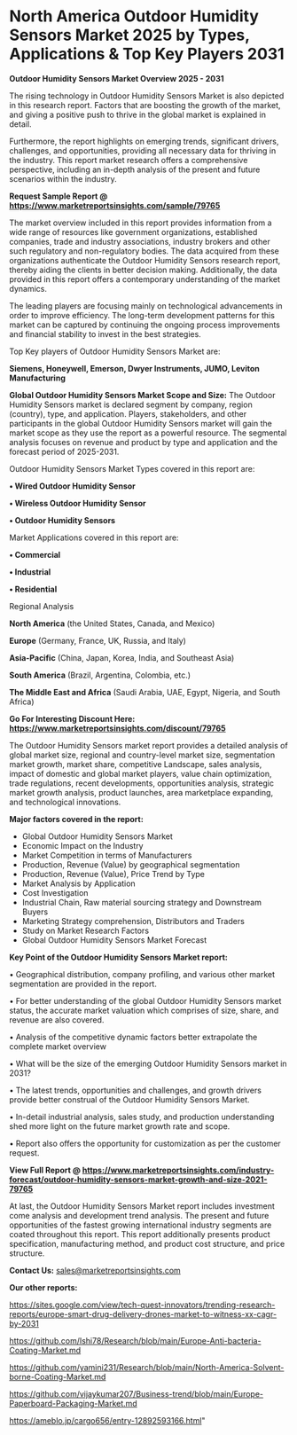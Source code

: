 # North America Outdoor Humidity Sensors Market 2025 by Types, Applications & Top Key Players 2031

<Strong> Outdoor Humidity Sensors Market Overview 2025 - 2031</strong>

The rising technology in Outdoor Humidity Sensors Market is also depicted in this research report. Factors that are boosting the growth of the market, and giving a positive push to thrive in the global market is explained in detail.

Furthermore, the report highlights on emerging trends, significant drivers, challenges, and opportunities, providing all necessary data for thriving in the industry. This report market research offers a comprehensive perspective, including an in-depth analysis of the present and future scenarios within the industry.

<strong>Request Sample Report @ <a href=https://www.marketreportsinsights.com/sample/79765>https://www.marketreportsinsights.com/sample/79765</a></strong>

The market overview included in this report provides information from a wide range of resources like government organizations, established companies, trade and industry associations, industry brokers and other such regulatory and non-regulatory bodies. The data acquired from these organizations authenticate the Outdoor Humidity Sensors research report, thereby aiding the clients in better decision making. Additionally, the data provided in this report offers a contemporary understanding of the market dynamics.

The leading players are focusing mainly on technological advancements in order to improve efficiency. The long-term development patterns for this market can be captured by continuing the ongoing process improvements and financial stability to invest in the best strategies.

Top Key players of Outdoor Humidity Sensors Market are:

<strong>Siemens, Honeywell, Emerson, Dwyer Instruments, JUMO, Leviton Manufacturing</strong>

<strong><b>Global Outdoor Humidity Sensors Market Scope and Size:</b></strong>
The Outdoor Humidity Sensors market is declared segment by company, region (country), type, and application. Players, stakeholders, and other participants in the global Outdoor Humidity Sensors market will gain the market scope as they use the report as a powerful resource. The segmental analysis focuses on revenue and product by type and application and the forecast period of 2025-2031.

Outdoor Humidity Sensors Market Types covered in this report are:

<strong>• Wired Outdoor Humidity Sensor

• Wireless Outdoor Humidity Sensor

• Outdoor Humidity Sensors</strong>

Market Applications covered in this report are:

<strong>• Commercial

• Industrial

• Residential</strong> 

Regional Analysis

<strong>North America</strong> (the United States, Canada, and Mexico)

<strong>Europe</strong> (Germany, France, UK, Russia, and Italy)

<strong>Asia-Pacific</strong> (China, Japan, Korea, India, and Southeast Asia)

<strong>South America</strong> (Brazil, Argentina, Colombia, etc.)

<strong>The Middle East and Africa</strong> (Saudi Arabia, UAE, Egypt, Nigeria, and South Africa)

<strong>Go For Interesting Discount Here: <a href=https://www.marketreportsinsights.com/discount/79765>https://www.marketreportsinsights.com/discount/79765</a></strong>

The Outdoor Humidity Sensors market report provides a detailed analysis of global market size, regional and country-level market size, segmentation market growth, market share, competitive Landscape, sales analysis, impact of domestic and global market players, value chain optimization, trade regulations, recent developments, opportunities analysis, strategic market growth analysis, product launches, area marketplace expanding, and technological innovations.

<strong><b>Major factors covered in the report:</b></strong>
<ul>
  <li>Global Outdoor Humidity Sensors Market </li>
  <li>Economic Impact on the Industry</li>
  <li>Market Competition in terms of Manufacturers</li>
  <li>Production, Revenue (Value) by geographical segmentation</li>
  <li>Production, Revenue (Value), Price Trend by Type</li>
  <li>Market Analysis by Application</li>
  <li>Cost Investigation</li>
  <li>Industrial Chain, Raw material sourcing strategy and Downstream Buyers</li>
  <li>Marketing Strategy comprehension, Distributors and Traders</li>
  <li>Study on Market Research Factors</li>
  <li>Global Outdoor Humidity Sensors Market Forecast</li>
</ul>

<strong><b>Key Point of the Outdoor Humidity Sensors Market report:</b></strong>

• Geographical distribution, company profiling, and various other market segmentation are provided in the report.

• For better understanding of the global Outdoor Humidity Sensors market status, the accurate market valuation which comprises of size, share, and revenue are also covered.

• Analysis of the competitive dynamic factors better extrapolate the complete market overview

• What will be the size of the emerging Outdoor Humidity Sensors market in 2031?

• The latest trends, opportunities and challenges, and growth drivers provide better construal of the Outdoor Humidity Sensors Market.

• In-detail industrial analysis, sales study, and production understanding shed more light on the future market growth rate and scope.

• Report also offers the opportunity for customization as per the customer request.

<strong><b>View Full Report @ <a href=https://www.marketreportsinsights.com/industry-forecast/outdoor-humidity-sensors-market-growth-and-size-2021-79765>https://www.marketreportsinsights.com/industry-forecast/outdoor-humidity-sensors-market-growth-and-size-2021-79765</a></b></strong>


At last, the Outdoor Humidity Sensors Market report includes investment come analysis and development trend analysis. The present and future opportunities of the fastest growing international industry segments are coated throughout this report. This report additionally presents product specification, manufacturing method, and product cost structure, and price structure.

<strong>Contact Us:</strong>
sales@marketreportsinsights.com

<strong>Our other reports:</strong>

<a href=https://sites.google.com/view/tech-quest-innovators/trending-research-reports/europe-smart-drug-delivery-drones-market-to-witness-xx-cagr-by-2031>https://sites.google.com/view/tech-quest-innovators/trending-research-reports/europe-smart-drug-delivery-drones-market-to-witness-xx-cagr-by-2031</a>

<a href=https://github.com/Ishi78/Research/blob/main/Europe-Anti-bacteria-Coating-Market.md>https://github.com/Ishi78/Research/blob/main/Europe-Anti-bacteria-Coating-Market.md</a>

<a href=https://github.com/yamini231/Research/blob/main/North-America-Solvent-borne-Coating-Market.md>https://github.com/yamini231/Research/blob/main/North-America-Solvent-borne-Coating-Market.md</a>

<a href=https://github.com/vijaykumar207/Business-trend/blob/main/Europe-Paperboard-Packaging-Market.md>https://github.com/vijaykumar207/Business-trend/blob/main/Europe-Paperboard-Packaging-Market.md</a>

<a href=https://ameblo.jp/cargo656/entry-12892593166.html>https://ameblo.jp/cargo656/entry-12892593166.html</a>"
